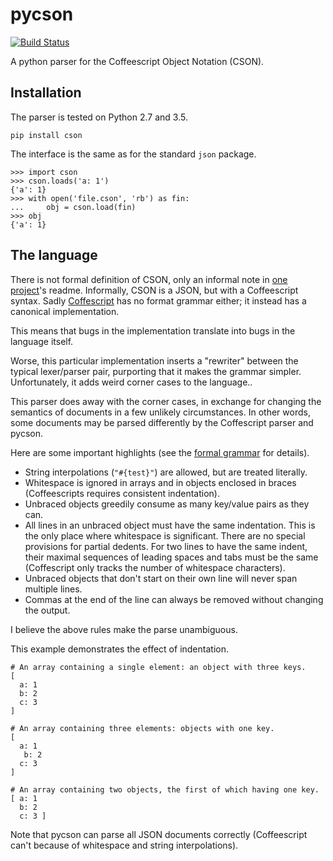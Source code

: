 # pycson

[![Build Status](https://travis-ci.org/avakar/pycson.svg?branch=master)](https://travis-ci.org/avakar/pycson)

A python parser for the Coffeescript Object Notation (CSON).

## Installation

The parser is tested on Python 2.7 and 3.5.

    pip install cson

The interface is the same as for the standard `json` package.

    >>> import cson
    >>> cson.loads('a: 1')
    {'a': 1}
    >>> with open('file.cson', 'rb') as fin:
    ...     obj = cson.load(fin)
    >>> obj
    {'a': 1}

## The language

There is not formal definition of CSON, only an informal note in [one project][1]'s readme.
Informally, CSON is a JSON, but with a Coffeescript syntax. Sadly [Coffescript][2] has no
format grammar either; it instead has a canonical implementation.

This means that bugs in the implementation translate into bugs in the language itself.

Worse, this particular implementation inserts a "rewriter" between the typical
lexer/parser pair, purporting that it makes the grammar simpler. Unfortunately, it adds
weird corner cases to the language..

This parser does away with the corner cases,
in exchange for changing the semantics of documents in a few unlikely circumstances.
In other words, some documents may be parsed differently by the Coffescript parser and pycson.

Here are some important highlights (see the [formal grammar][3] for details).

* String interpolations (`"#{test}"`) are allowed, but are treated literally.
* Whitespace is ignored in arrays and in objects enclosed in braces
  (Coffeescripts requires consistent indentation).
* Unbraced objects greedily consume as many key/value pairs as they can.
* All lines in an unbraced object must have the same indentation. This is the only place
  where whitespace is significant. There are no special provisions for partial dedents.
  For two lines to have the same indent, their maximal sequences of leading spaces and tabs
  must be the same (Coffescript only tracks the number of whitespace characters).
* Unbraced objects that don't start on their own line will never span multiple lines.
* Commas at the end of the line can always be removed without changing the output.

I believe the above rules make the parse unambiguous.

This example demonstrates the effect of indentation.

    # An array containing a single element: an object with three keys.
    [
      a: 1
      b: 2
      c: 3
    ]

    # An array containing three elements: objects with one key.
    [
      a: 1
       b: 2
      c: 3
    ]

    # An array containing two objects, the first of which having one key.
    [ a: 1
      b: 2
      c: 3 ]

Note that pycson can parse all JSON documents correctly (Coffeescript can't because
of whitespace and string interpolations).

  [1]: https://github.com/bevry/cson
  [2]: http://coffeescript.org/
  [3]: grammar.md
